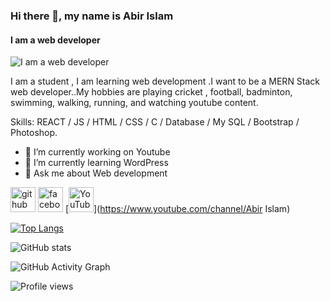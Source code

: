 ### Hi there 👋, my name is Abir Islam
#### I am a web developer
![I am a web developer]("C:\Users\DELL\Pictures\Edited-by-Abir01.jpg")

I am a student , I am learning web development .I want to be a MERN Stack web developer..My  hobbies are playing cricket , football, badminton, swimming, walking, running, and watching youtube content.

Skills:  REACT / JS / HTML / CSS / C / Database / My SQL / Bootstrap /  Photoshop.

- 🔭 I’m currently working on Youtube 
- 🌱 I’m currently learning WordPress 
- 💬 Ask me about Web development 


[<img src='https://cdn.jsdelivr.net/npm/simple-icons@3.0.1/icons/github.svg' alt='github' height='40'>](https://github.com/abirislam5959)  [<img src='https://cdn.jsdelivr.net/npm/simple-icons@3.0.1/icons/facebook.svg' alt='facebook' height='40'>](https://www.facebook.com/abirislam)  [<img src='https://cdn.jsdelivr.net/npm/simple-icons@3.0.1/icons/youtube.svg' alt='YouTube' height='40'>](https://www.youtube.com/channel/Abir Islam)  

[![Top Langs](https://github-readme-stats.vercel.app/api/top-langs/?username=abirislam5959)](https://github.com/anuraghazra/github-readme-stats)

![GitHub stats](https://github-readme-stats.vercel.app/api?username=abirislam5959&show_icons=true&count_private=true)  

![GitHub Activity Graph](https://activity-graph.herokuapp.com/graph?username=abirislam5959)  

![Profile views](https://gpvc.arturio.dev/abirislam5959)  
